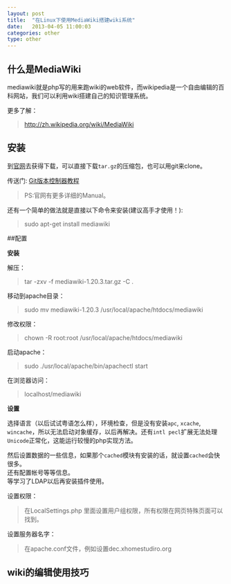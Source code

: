 ```yaml
---
layout: post
title:  "在Linux下使用MediaWiki搭建wiki系统"
date:   2013-04-05 11:00:03
categories: other
type: other
---
```


## 什么是MediaWiki

mediawiki就是php写的用来跑wiki的web软件，而wikipedia是一个自由编辑的百科网站，我们可以利用wiki搭建自己的知识管理系统。

更多了解：

> http://zh.wikipedia.org/wiki/MediaWiki

## 安装

到[官网](http://www.mediawiki.org/wiki/MediaWiki)去获得下载，可以直接下载`tar.gz`的压缩包，也可以用git来clone。

传送门:
[Git版本控制器教程](http://zhgeaits.me/other/2013/03/21/git-study-notes.html "git")

>PS:官网有更多详细的Manual。

还有一个简单的做法就是直接以下命令来安装(建议高手才使用！):

>sudo apt-get install mediawiki


##配置

**安装**

解压：

>tar -zxv -f mediawiki-1.20.3.tar.gz -C .

移动到apache目录：

>sudo mv mediawiki-1.20.3 /usr/local/apache/htdocs/mediawiki

修改权限：

>chown -R root:root /usr/local/apache/htdocs/mediawiki

启动apache：

>sudo ./usr/local/apache/bin/apachectl start

在浏览器访问：

>localhost/mediawiki

**设置**

选择语言（以后试试粤语怎么样），环境检查，但是没有安装`apc`, `xcache`, `wincache`，所以无法启动对象缓存，以后再解决。还有`intl pecl`扩展无法处理`Unicode`正常化，这能运行较慢的php实现方法。

然后设置数据的一些信息，如果那个`cached`模块有安装的话，就设置`cached`会快很多。  
还有配置帐号等等信息。  
等学习了LDAP以后再安装插件使用。  

设置权限：

> 在LocalSettings.php 里面设置用户组权限，所有权限在网页特殊页面可以找到。

设置服务器名字：

> 在apache.conf文件，例如设置dec.xhomestudiro.org

## wiki的编辑使用技巧
